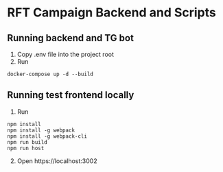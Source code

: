 # RFT Campaign Backend and Scripts

## Running backend and TG bot

1. Copy .env file into the project root
2. Run

```
docker-compose up -d --build
```

## Running test frontend locally

1. Run
```
npm install
npm install -g webpack
npm install -g webpack-cli
npm run build
npm run host
```

2. Open https://localhost:3002

